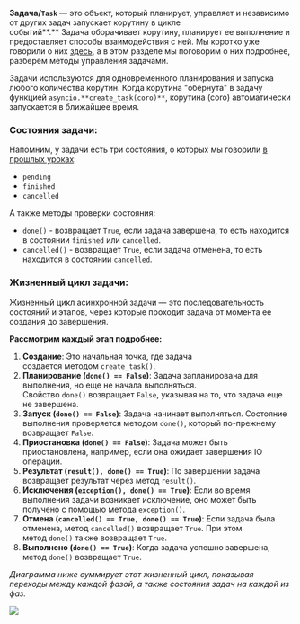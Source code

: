 **Задача/`Task`** — это объект, который планирует, управляет и независимо от других задач запускает корутину в цикле событий**.** Задача оборачивает корутину, планирует ее выполнение и предоставляет способы взаимодействия с ней. Мы коротко уже говорили о них [здесь](https://stepik.org/lesson/933700/step/1?unit=939599), а в этом разделе мы поговорим о них подробнее, разберём методы управления задачами.

Задачи используются для одновременного планирования и запуска любого количества корутин. Когда корутина "обёрнута" в задачу функцией `asyncio.**create_task(coro)**`, корутина (coro) автоматически запускается в ближайшее время.

### Cостояния задачи:

Напомним, у задачи есть три состояния, о которых мы говорили [в прошлых уроках](https://stepik.org/lesson/933701/step/2?unit=939600): 

- `pending`
- `finished` 
- `cancelled`

А также методы проверки состояния: 

- `done()` - возвращает `True`, если задача завершена, то есть находится в состоянии `finished` или `cancelled`.
- `cancelled()` - возвращает `True`, если задача отменена, то есть находится в состоянии `cancelled`.

### Жизненный цикл задачи:

Жизненный цикл асинхронной задачи — это последовательность состояний и этапов, через которые проходит задача от момента ее создания до завершения.

**Рассмотрим каждый этап подробнее:**

1. **Создание**: Это начальная точка, где задача создается методом `create_task()`.
2. **Планирование (`done() == False`)**: Задача запланирована для выполнения, но еще не начала выполняться. Свойство `done()` возвращает `False`, указывая на то, что задача еще не завершена.
3. **Запуск (`done() == False`)**: Задача начинает выполняться. Состояние выполнения проверяется методом `done()`, который по-прежнему возвращает `False`.
4. **Приостановка (`done() == False`)**: Задача может быть приостановлена, например, если она ожидает завершения IO операции.
5. **Результат (`result(), done() == True`)**: По завершении задача возвращает результат через метод `result()`.
6. **Исключения (`exception(), done() == True`)**: Если во время выполнения задачи возникает исключение, оно может быть получено с помощью метода `exception()`.
7. **Отмена (`cancelled() == True, done() == True`)**: Если задача была отменена, метод `cancelled()` возвращает `True`. При этом метод `done()` также возвращает `True`.
8. **Выполнено (`done() == True`)**: Когда задача успешно завершена, метод `done()` возвращает `True`.

_Диаграмма ниже суммирует этот жизненный цикл, показывая переходы между каждой фазой, а также состояния задач на каждой из фаз._ 

![](https://ucarecdn.com/33c16196-4135-47ba-bebe-70c967238a39/)